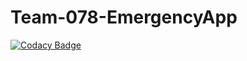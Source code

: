 # Team-078-EmergencyApp
[![Codacy Badge](https://api.codacy.com/project/badge/Grade/f3c3ed5e9ab9444192f1b72c4982f505)](https://app.codacy.com/gh/BuildForSDG/Team-078-EmergencyApp?utm_source=github.com&utm_medium=referral&utm_content=BuildForSDG/Team-078-EmergencyApp&utm_campaign=Badge_Grade_Settings)